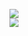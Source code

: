 [![](https://img.shields.io/badge/Made%20With-Github%20Spray-lightgrey.svg?style=for-the-badge&logo=github)](https://github.com/Annihil/github-spray#23036)  
[![](https://i.imgur.com/2DrTn0Z.gif)](https://github.com/Annihil/github-spray)